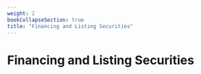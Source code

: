 ```yaml
---
weight: 2
bookCollapseSection: true
title: "Financing and Listing Securities"
---
```


# Financing and Listing Securities

